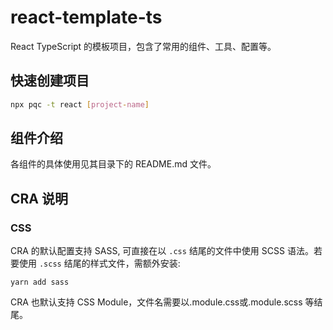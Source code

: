# react-template-ts
React TypeScript 的模板项目，包含了常用的组件、工具、配置等。

## 快速创建项目

```bash
npx pqc -t react [project-name]
```

## 组件介绍

各组件的具体使用见其目录下的 README.md 文件。

## CRA 说明

### CSS

CRA 的默认配置支持 SASS, 可直接在以 `.css` 结尾的文件中使用 SCSS 语法。若要使用 `.scss` 结尾的样式文件，需额外安装:

```
yarn add sass
```

CRA 也默认支持 CSS Module，文件名需要以.module.css或.module.scss 等结尾。
